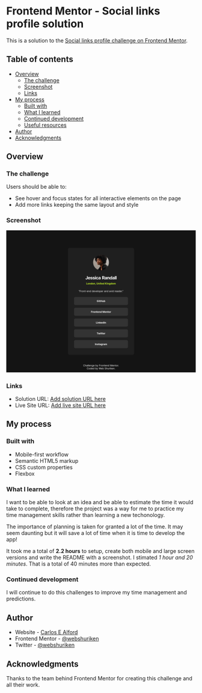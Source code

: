 # Frontend Mentor - Social links profile solution

This is a solution to the [Social links profile challenge on Frontend Mentor](https://www.frontendmentor.io/challenges/social-links-profile-UG32l9m6dQ).

## Table of contents

- [Overview](#overview)
  - [The challenge](#the-challenge)
  - [Screenshot](#screenshot)
  - [Links](#links)
- [My process](#my-process)
  - [Built with](#built-with)
  - [What I learned](#what-i-learned)
  - [Continued development](#continued-development)
  - [Useful resources](#useful-resources)
- [Author](#author)
- [Acknowledgments](#acknowledgments)

## Overview

### The challenge

Users should be able to:

- See hover and focus states for all interactive elements on the page
- Add more links keeping the same layout and style

### Screenshot

![mobile version of final web page](./screenshot.png)

### Links

- Solution URL: [Add solution URL here](https://your-solution-url.com)
- Live Site URL: [Add live site URL here](https://your-live-site-url.com)

## My process

### Built with

- Mobile-first workflow
- Semantic HTML5 markup
- CSS custom properties
- Flexbox

### What I learned

I want to be able to look at an idea and be able to estimate the time it would take to complete, therefore the project was a way for me to practice my time management skills rather than learning a new techonology.

The importance of planning is taken for granted a lot of the time. It may seem daunting but it will save a lot of time when it is time to develop the app!

It took me a total of **2.2 hours** to setup, create both mobile and large screen versions and write the README with a screenshot. I stimated _1 hour and 20 minutes_. That is a total of 40 minutes more than expected.


### Continued development

I will continue to do this challenges to improve my time management and predictions.

## Author

- Website - [Carlos E Alford](https://www.carlosealford.com)
- Frontend Mentor - [@webshuriken](https://www.frontendmentor.io/profile/webshuriken)
- Twitter - [@webshuriken](https://www.twitter.com/webshuriken)

## Acknowledgments

Thanks to the team behind Frontend Mentor for creating this challenge and all their work.
